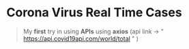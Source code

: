 # Corona Virus Real Time Cases
>  My **first** try in using **APIs** using **axios** 
> (api link -> " https://api.covid19api.com/world/total " )
